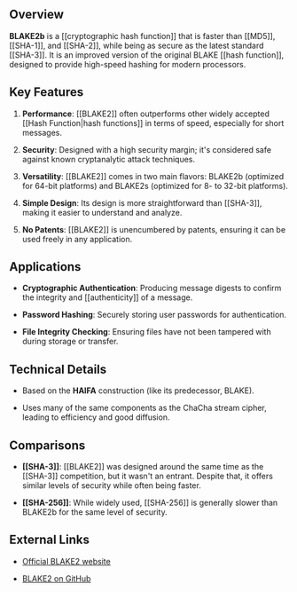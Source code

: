 ## Overview

**BLAKE2b** is a [[cryptographic hash function]] that is faster than [[MD5]], [[SHA-1]], and [[SHA-2]], while being as secure as the latest standard [[SHA-3]]. It is an improved version of the original BLAKE [[hash function]], designed to provide high-speed hashing for modern processors.

## Key Features

1. **Performance**: [[BLAKE2]] often outperforms other widely accepted [[Hash Function|hash functions]] in terms of speed, especially for short messages.
    
2. **Security**: Designed with a high security margin; it's considered safe against known cryptanalytic attack techniques.
    
3. **Versatility**: [[BLAKE2]] comes in two main flavors: BLAKE2b (optimized for 64-bit platforms) and BLAKE2s (optimized for 8- to 32-bit platforms).
    
4. **Simple Design**: Its design is more straightforward than [[SHA-3]], making it easier to understand and analyze.
    
5. **No Patents**: [[BLAKE2]] is unencumbered by patents, ensuring it can be used freely in any application.
    

## Applications

- **Cryptographic Authentication**: Producing message digests to confirm the integrity and [[authenticity]] of a message.
    
- **Password Hashing**: Securely storing user passwords for authentication.
    
- **File Integrity Checking**: Ensuring files have not been tampered with during storage or transfer.
    

## Technical Details

- Based on the **HAIFA** construction (like its predecessor, BLAKE).
    
- Uses many of the same components as the ChaCha stream cipher, leading to efficiency and good diffusion.
    

## Comparisons

- **[[SHA-3]]**: [[BLAKE2]] was designed around the same time as the [[SHA-3]] competition, but it wasn't an entrant. Despite that, it offers similar levels of security while often being faster.
    
- **[[SHA-256]]**: While widely used, [[SHA-256]] is generally slower than BLAKE2b for the same level of security.
    

## External Links

- [Official BLAKE2 website](https://blake2.net/)
    
- [BLAKE2 on GitHub](https://github.com/BLAKE2/BLAKE2)